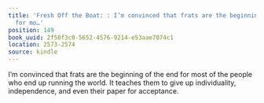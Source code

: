 ```yaml
---
title: 'Fresh Off the Boat: : I’m convinced that frats are the beginning of the end
  for mo…'
position: 149
book_uuid: 2f50f3c0-5652-4576-9214-e53aae7074c1
location: 2573-2574
source: kindle
---
```


I’m convinced that frats are the beginning of the end for most of the people who end up running the world. It teaches them to give up individuality, independence, and even their paper for acceptance.